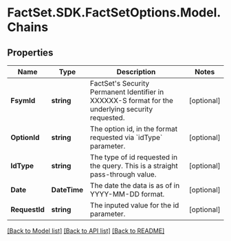 # FactSet.SDK.FactSetOptions.Model.Chains

## Properties

Name | Type | Description | Notes
------------ | ------------- | ------------- | -------------
**FsymId** | **string** | FactSet&#39;s Security Permanent Identifier in XXXXXX-S format for the underlying security requested. | [optional] 
**OptionId** | **string** | The option id, in the format requested via &#x60;idType&#x60; parameter. | [optional] 
**IdType** | **string** | The type of id requested in the query. This is a straight pass-through value. | [optional] 
**Date** | **DateTime** | The date the data is as of in YYYY-MM-DD format. | [optional] 
**RequestId** | **string** | The inputed value for the id parameter. | [optional] 

[[Back to Model list]](../README.md#documentation-for-models) [[Back to API list]](../README.md#documentation-for-api-endpoints) [[Back to README]](../README.md)

